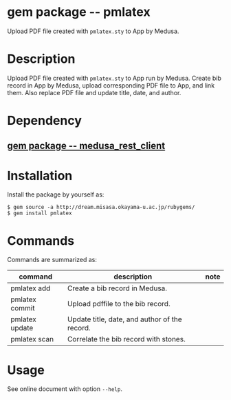 # gem package -- pmlatex

Upload PDF file created with `pmlatex.sty` to App by Medusa.

# Description

Upload PDF file created with `pmlatex.sty` to App run by Medusa.
Create bib record in App by Medusa, upload corresponding PDF file to
App, and link them.  Also replace PDF file and update title, date, and
author.

# Dependency

## [gem package -- medusa_rest_client](https://github.com/misasa/medusa_rest_client "follow instruction")


# Installation

Install the package by yourself as:

    $ gem source -a http://dream.misasa.okayama-u.ac.jp/rubygems/
    $ gem install pmlatex

# Commands

Commands are summarized as:

| command          | description                                    | note                       |
|------------------|------------------------------------------------|----------------------------|
| pmlatex add      | Create a bib record in Medusa.                 |                            |
| pmlatex commit   | Upload pdffile to the bib record.              |                            |
| pmlatex update   | Update title, date, and author of the record.  |                            |
| pmlatex scan     | Correlate the bib record with stones.          |                            |

# Usage

See online document with option `--help`.
